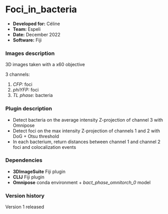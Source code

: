 # Foci_in_bacteria

* **Developed for:** Céline
* **Team:** Espeli
* **Date:** December 2022
* **Software:** Fiji


### Images description

3D images taken with a x60 objective

3 channels:
  1. *CFP:* foci
  2. *phiYFP:* foci
  3. *TL phase:* bacteria

### Plugin description

* Detect bacteria on the average intensity Z-projection of channel 3 with Omnipose
* Detect foci on the max intensity Z-projection of channels 1 and 2 with DoG + Otsu threshold
* In each bacterium, return distances between channel 1 and channel 2 foci and colocalization events


### Dependencies

* **3DImageSuite** Fiji plugin
* **CLIJ** Fiji plugin
* **Omnipose** conda environment + *bact_phase_omnitorch_0* model

### Version history

Version 1 released

